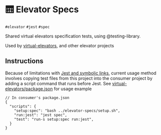 # 🛗 Elevator Specs

`#elevator` `#jest` `#spec`

Shared virtual elevators specification tests, using @testing-library.

Used by [virtual-elevators][virtual_elevators], and other elevator projects

## Instructions

Because of limitations with [Jest and symbolic links][jest_symlink], current usage method involves copying test files from this project into the consumer project by adding a script command that runs before Jest. See [virtual-elevators/package.json][virtual_elevators_package] for usage example

```jsonc
// In consumer's package.json
{
  "scripts": {
    "setup:spec": "bash ../elevator-specs/setup.sh",
    "run:jest": "jest spec",
    "test": "run-s setup:spec run:jest",
  }
}
```

[jest_symlink]: https://github.com/facebook/jest/issues/1477

[virtual_elevators]: ../virtual-elevators/README.md

[virtual_elevators_package]: ../virtual-elevators/package.json
